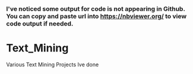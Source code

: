 ### I've noticed some output for code is not appearing in Github. You can copy and paste url into https://nbviewer.org/ to view code output if needed.



# Text_Mining
Various Text Mining Projects Ive done
